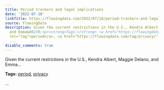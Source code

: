 ```yaml
---
title: Period trackers and legal implications
date: '2022-07-18'
linkTitle: https://flowingdata.com/2022/07/18/period-trackers-and-legal-implications/
source: FlowingData
description: Given the current restrictions in the U.S., Kendra Albert, Maggie Delano,
  and Emma&#8230;<p><strong>Tags:</strong> <a href="https://flowingdata.com/tag/period/"
  rel="tag">period</a>, <a href="https://flowingdata.com/tag/privacy/" rel="tag">privacy</a></p>
  ...
disable_comments: true
---
```

Given the current restrictions in the U.S., Kendra Albert, Maggie Delano, and Emma&#8230;<p><strong>Tags:</strong> <a href="https://flowingdata.com/tag/period/" rel="tag">period</a>, <a href="https://flowingdata.com/tag/privacy/" rel="tag">privacy</a></p> ...